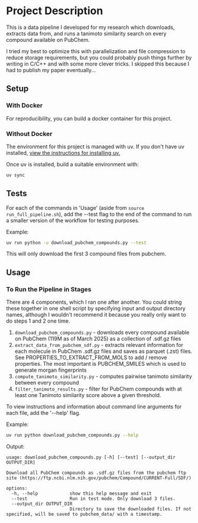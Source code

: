 # Project Description

This is a data pipeline I developed for my research which downloads, extracts data from, and runs a tanimoto similarity search on every compound available on PubChem.

I tried my best to optimize this with parallelization and file compression to reduce storage requirements, but you could probably push things further by writing in C/C++ and with some more clever tricks. I skipped this because I had to publish my paper eventually...

## Setup

### With Docker

For reproducibility, you can build a docker container for this project. 

### Without Docker

The environment for this project is managed with uv. If you don't have uv installed, [view the instructions for installing uv.](https://docs.astral.sh/uv/getting-started/installation/)

Once uv is installed, build a suitable environment with:

```bash
uv sync
```

## Tests

For each of the commands in 'Usage' (aside from `source run_full_pipeline.sh`), add the --test flag to the end of the command to run a smaller version of the workflow for testing purposes.

Example:

```bash
uv run python -u download_pubchem_compounds.py --test
```

This will only download the first 3 compound files from pubchem.

## Usage

### To Run the Pipeline in Stages

There are 4 components, which I ran one after another. You could string these together in one shell script by specifying input and output directory names, although I wouldn't recommend it because you really only want to do steps 1 and 2 one time. 

1. `download_pubchem_compounds.py` - downloads every compound available on PubChem (119M as of March 2025) as a collection of .sdf.gz files
2. `extract_data_from_pubchem_sdf.py` - extracts relevant information for each molecule in PubChem .sdf.gz files and saves as parquet (.zst) files. See PROPERTIES_TO_EXTRACT_FROM_MOLS to add / remove properties. The most important is PUBCHEM_SMILES which is used to generate morgan fingerprints
3. `compute_tanimoto_similarity.py` - computes pairwise tanimoto similarity between every compound 
4. `filter_tanimoto_results.py` - filter for PubChem compounds with at least one Tanimoto similarity score above a given threshold. 

To view instructions and information about command line arguments for each file, add the '--help' flag. 

Example:

```bash
uv run python download_pubchem_compounds.py --help
```

Output:

```
usage: download_pubchem_compounds.py [-h] [--test] [--output_dir OUTPUT_DIR]

Download all PubChem compounds as .sdf.gz files from the pubchem ftp site (https://ftp.ncbi.nlm.nih.gov/pubchem/Compound/CURRENT-Full/SDF/)

options:
  -h, --help            show this help message and exit
  --test                Run in test mode. Only download 3 files.
  --output_dir OUTPUT_DIR
                        Directory to save the downloaded files. If not specified, will be saved to pubchem_data/ with a timestamp.
```
